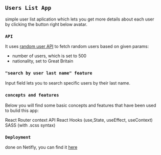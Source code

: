 
## `Users List App`

simple user list aplication which lets you get more details about each user by clicking the button right below avatar.

### `API`

It uses [random user API](https://randomuser.me/) to fetch random users based on given params:

 - number of users, which is set to 500
 - nationality, set to Great Britain

### `"search by user last name" feature`

Input field lets you to search specific users by their last name.

### `concepts and features`

Below you will find some basic concepts and features that have been used to bulid this app:

React Router
context API
React Hooks (use,State, useEffect, useContext)
SASS (with .scss syntax)

### `Deployment`

done on Netifly, you can find it [here](https://barte-sk-nice-new-users-list-app.netlify.com/)


